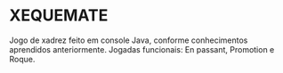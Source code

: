 # XEQUEMATE
Jogo de xadrez feito em console Java, conforme conhecimentos aprendidos anteriormente. 
Jogadas funcionais: En passant, Promotion e Roque.
